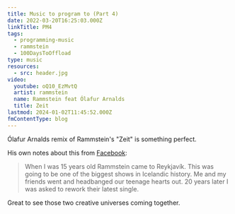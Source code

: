 ```yaml
---
title: Music to program to (Part 4)
date: 2022-03-20T16:25:03.000Z
linkTitle: PM4
tags:
  - programming-music
  - rammstein
  - 100DaysToOffload
type: music
resources:
  - src: header.jpg
video:
  youtube: oQ10_EzMvtQ
  artist: rammstein
  name: Rammstein feat Ólafur Arnalds
  title: Zeit
lastmod: 2024-01-02T11:45:52.000Z
fmContentType: blog
---
```


Ólafur Arnalds remix of Rammstein's "Zeit" is something perfect.

His own notes about this from [Facebook](https://www.facebook.com/olafurarnalds/posts/506424670842393):

> When I was 15 years old Rammstein came to Reykjavík. This was going to be one of the biggest shows in Icelandic history. Me and my friends went and headbanged our teenage hearts out. 20 years later I was asked to rework their latest single.

Great to see those two creative universes coming together.
